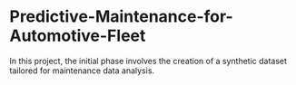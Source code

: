 # Predictive-Maintenance-for-Automotive-Fleet
In this project, the initial phase involves the creation of a synthetic dataset tailored for maintenance data analysis.
